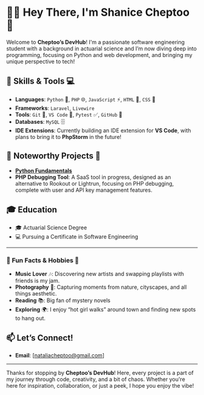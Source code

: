 # 👋🏾 Hey There, I'm Shanice Cheptoo 🌹

Welcome to **Cheptoo’s DevHub**! I'm a passionate software engineering student with a background in actuarial science and I’m now diving deep into programming, focusing on Python and web development, and bringing my unique perspective to tech!

## 🔧 Skills & Tools 💻
- **Languages**: `Python` 🐍, `PHP` 🌐, `JavaScript` ⚡, `HTML` 📜, `CSS` 🎨
- **Frameworks**: `Laravel`, `Livewire`
- **Tools**: `Git` 🔄, `VS Code` 📝, `Pytest` ✅, `GitHub` 🌌
- **Databases**: `MySQL` 🗄️
- **IDE Extensions**: Currently building an IDE extension for **VS Code**, with plans to bring it to **PhpStorm** in the future!

## 📂 Noteworthy Projects 🌟
- **[Python Fundamentals](https://github.com/Moringa-SDF-PTO7/pyfundamentals-shanice-cheptoo.git)**
- **PHP Debugging Tool**: A SaaS tool in progress, designed as an alternative to Rookout or Lightrun, focusing on PHP debugging, complete with user and API key management features.

## 🎓 Education
- 🎓 Actuarial Science Degree
- 💻 Pursuing a Certificate in Software Engineering

---

### 💖 Fun Facts & Hobbies 🎀
- **Music Lover** 🎶: Discovering new artists and swapping playlists with friends is my jam.
- **Photography** 📸: Capturing moments from nature, cityscapes, and all things aesthetic.
- **Reading** 📚: Big fan of mystery novels 
- **Exploring** 🌍: I enjoy “hot girl walks” around town and finding new spots to hang out.

## 📫 Let’s Connect!
- **Email**: [nataliacheptoo@gmail.com]

---

Thanks for stopping by **Cheptoo’s DevHub**! Here, every project is a part of my journey through code, creativity, and a bit of chaos. Whether you're here for inspiration, collaboration, or just a peek, I hope you enjoy the vibe!
